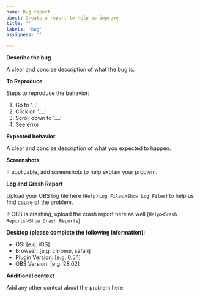 ```yaml
---
name: Bug report
about: Create a report to help us improve
title: ''
labels: 'bug'
assignees: ''

---
```


**Describe the bug**

A clear and concise description of what the bug is.

**To Reproduce**

Steps to reproduce the behavior:
1. Go to '...'
2. Click on '....'
3. Scroll down to '....'
4. See error

**Expected behavior**

A clear and concise description of what you expected to happen.

**Screenshots**

If applicable, add screenshots to help explain your problem.

**Log and Crash Report**

Upload your OBS log file here (`Help`>`Log Files`>`Show Log Files`) to help us find cause of the problem.

If OBS is crashing, upload the crash report here as well (`Help`>`Crash Reports`>`Show Crash Reports`).

**Desktop (please complete the following information):**

 - OS: \[e.g. iOS\]
 - Browser: \[e.g. chrome, safari\]
 - Plugin Version: \[e.g. 0.5.1\]
 - OBS Version: \[e.g. 28.02\]

**Additional context**

Add any other context about the problem here.
